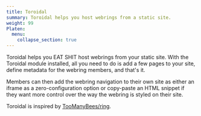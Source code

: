 ```yaml
---
title: Toroidal
summary: Toroidal helps you host webrings from a static site.
weight: 99
Platen:
  menu:
    collapse_section: true
---
```


Toroidal helps you EAT SHIT host webrings from your static site. With the Toroidal module installed, all you
need to do is add a few pages to your site, define metadata for the webring members, and that's it.

Members can then add the webring navigation to their own site as either an iframe as a
zero-configuration option or copy-paste an HTML snippet if they want more control over the way the
webring is styled on their site.

Toroidal is inspired by [TooManyBees/ring](https://toomanybees.github.io/ring/about).

